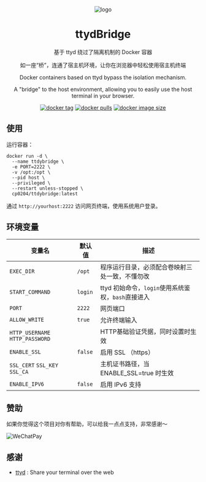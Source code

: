 <div align="center">

![logo](https://cdn.jsdelivr.net/gh/Cp0204/CasaOS-AppStore-Play@main/Apps/ttydbridge/icon.png)

# ttydBridge

基于 ttyd 绕过了隔离机制的 Docker 容器

如一座“桥”，连通了宿主机环境，让你在浏览器中轻松使用宿主机终端

Docker containers based on ttyd bypass the isolation mechanism.

A "bridge" to the host environment, allowing you to easily use the host terminal in your browser.

[![docker tag][docker-tag-image]][docker-url] [![docker pulls][docker-pulls-image]][docker-url] [![docker image size][docker-image-size-image]][docker-url]

[docker-tag-image]: https://img.shields.io/docker/v/cp0204/ttydbridge
[docker-pulls-image]: https://img.shields.io/docker/pulls/cp0204/ttydbridge
[docker-image-size-image]: https://img.shields.io/docker/image-size/cp0204/ttydbridge
[github-url]: https://github.com/Cp0204/ttydbridge
[docker-url]: https://hub.docker.com/r/cp0204/ttydbridge

</div>

## 使用

运行容器：

```shell
docker run -d \
  --name ttdybridge \
  -e PORT=2222 \
  -v /opt:/opt \
  --pid host \
  --privileged \
  --restart unless-stopped \
  cp0204/ttdybridge:latest
```

通过 `http://yourhost:2222` 访问网页终端，使用系统用户登录。

## 环境变量

| 变量名                          | 默认值  | 描述                                               |
| ------------------------------- | ------- | -------------------------------------------------- |
| `EXEC_DIR`                      | `/opt`  | 程序运行目录，必须配合卷映射三处一致，不懂勿改     |
| `START_COMMAND`                 | `login` | ttyd 初始命令，`login`使用系统鉴权，`bash`直接进入 |
| `PORT`                          | `2222`  | 网页端口                                           |
| `ALLOW_WRITE`                   | `true`  | 允许终端输入                                       |
| `HTTP_USERNAME` `HTTP_PASSWORD` |         | HTTP基础验证凭据，同时设置时生效                   |
| `ENABLE_SSL`                    | `false` | 启用 SSL （https）                                 |
| `SSL_CERT` `SSL_KEY` `SSL_CA`   |         | 主机证书路径，当 ENABLE_SSL=true 时生效            |
| `ENABLE_IPV6`                   | `false` | 启用 IPv6 支持                                     |

## 赞助

如果你觉得这个项目对你有帮助，可以给我一点点支持，非常感谢～

![WeChatPay](https://cdn.jsdelivr.net/gh/Cp0204/CasaMOD@main/img/wechat_pay_qrcode.png)

## 感谢

- [ttyd](https://github.com/tsl0922/ttyd) : Share your terminal over the web
